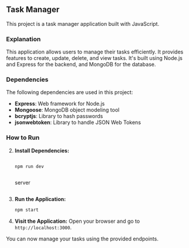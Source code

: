 ## Task Manager

This project is a task manager application built with JavaScript.

### Explanation

This application allows users to manage their tasks efficiently. It provides features to create, update, delete, and view tasks. It's built using Node.js and Express for the backend, and MongoDB for the database.

### Dependencies

The following dependencies are used in this project:

- **Express**: Web framework for Node.js
- **Mongoose**: MongoDB object modeling tool
- **bcryptjs**: Library to hash passwords
- **jsonwebtoken**: Library to handle JSON Web Tokens

### How to Run 

2. **Install Dependencies:**
   ```frontend
   
   npm run dev  
  
   ```
   server 
    ``` npm start

3. **Run the Application:**
   ```bash
   npm start
   ```

4. **Visit the Application:**
   Open your browser and go to `http://localhost:3000`.

You can now manage your tasks using the provided endpoints.
